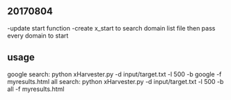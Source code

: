 
20170804
--------------
-update start function
-create x_start to search domain list file then pass every domain to start

usage
---------------------------------------------------------------------------------------------
google search: python xHarvester.py -d input/target.txt -l 500 -b google -f myresults.html
all search: python xHarvester.py -d input/target.txt -l 500 -b all -f myresults.html
